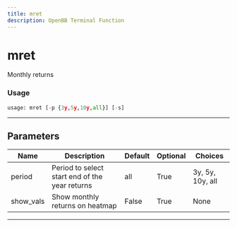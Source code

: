 ```yaml
---
title: mret
description: OpenBB Terminal Function
---
```


# mret

Monthly returns

### Usage 
```python
usage: mret [-p {3y,5y,10y,all}] [-s]
```
---
## Parameters

| Name | Description | Default | Optional | Choices |
| ---- | ----------- | ------- | -------- | ------- |
| period | Period to select start end of the year returns | all | True | 3y, 5y, 10y, all |
| show_vals | Show monthly returns on heatmap | False | True | None |
---
